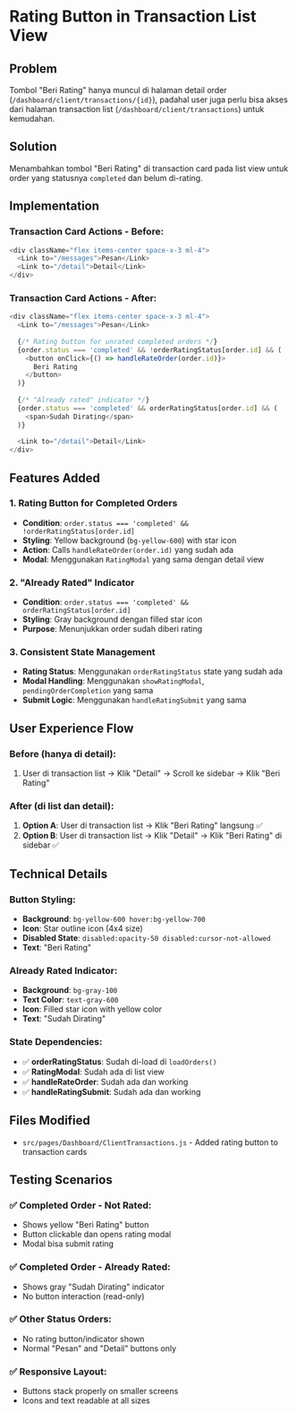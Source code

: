 # Rating Button in Transaction List View

## Problem
Tombol "Beri Rating" hanya muncul di halaman detail order (`/dashboard/client/transactions/{id}`), padahal user juga perlu bisa akses dari halaman transaction list (`/dashboard/client/transactions`) untuk kemudahan.

## Solution
Menambahkan tombol "Beri Rating" di transaction card pada list view untuk order yang statusnya `completed` dan belum di-rating.

## Implementation

### Transaction Card Actions - Before:
```javascript
<div className="flex items-center space-x-3 ml-4">
  <Link to="/messages">Pesan</Link>
  <Link to="/detail">Detail</Link>
</div>
```

### Transaction Card Actions - After:
```javascript
<div className="flex items-center space-x-3 ml-4">
  <Link to="/messages">Pesan</Link>
  
  {/* Rating button for unrated completed orders */}
  {order.status === 'completed' && !orderRatingStatus[order.id] && (
    <button onClick={() => handleRateOrder(order.id)}>
      Beri Rating
    </button>
  )}
  
  {/* "Already rated" indicator */}
  {order.status === 'completed' && orderRatingStatus[order.id] && (
    <span>Sudah Dirating</span>
  )}
  
  <Link to="/detail">Detail</Link>
</div>
```

## Features Added

### 1. Rating Button for Completed Orders
- **Condition**: `order.status === 'completed' && !orderRatingStatus[order.id]`
- **Styling**: Yellow background (`bg-yellow-600`) with star icon
- **Action**: Calls `handleRateOrder(order.id)` yang sudah ada
- **Modal**: Menggunakan `RatingModal` yang sama dengan detail view

### 2. "Already Rated" Indicator  
- **Condition**: `order.status === 'completed' && orderRatingStatus[order.id]`
- **Styling**: Gray background dengan filled star icon
- **Purpose**: Menunjukkan order sudah diberi rating

### 3. Consistent State Management
- **Rating Status**: Menggunakan `orderRatingStatus` state yang sudah ada
- **Modal Handling**: Menggunakan `showRatingModal`, `pendingOrderCompletion` yang sama
- **Submit Logic**: Menggunakan `handleRatingSubmit` yang sama

## User Experience Flow

### Before (hanya di detail):
1. User di transaction list → Klik "Detail" → Scroll ke sidebar → Klik "Beri Rating"

### After (di list dan detail):
1. **Option A**: User di transaction list → Klik "Beri Rating" langsung ✅
2. **Option B**: User di transaction list → Klik "Detail" → Klik "Beri Rating" di sidebar ✅

## Technical Details

### Button Styling:
- **Background**: `bg-yellow-600 hover:bg-yellow-700`
- **Icon**: Star outline icon (4x4 size)
- **Disabled State**: `disabled:opacity-50 disabled:cursor-not-allowed`
- **Text**: "Beri Rating"

### Already Rated Indicator:
- **Background**: `bg-gray-100`
- **Text Color**: `text-gray-600`
- **Icon**: Filled star icon with yellow color
- **Text**: "Sudah Dirating"

### State Dependencies:
- ✅ **orderRatingStatus**: Sudah di-load di `loadOrders()`
- ✅ **RatingModal**: Sudah ada di list view
- ✅ **handleRateOrder**: Sudah ada dan working
- ✅ **handleRatingSubmit**: Sudah ada dan working

## Files Modified
- `src/pages/Dashboard/ClientTransactions.js` - Added rating button to transaction cards

## Testing Scenarios

### ✅ Completed Order - Not Rated:
- Shows yellow "Beri Rating" button
- Button clickable dan opens rating modal
- Modal bisa submit rating

### ✅ Completed Order - Already Rated:
- Shows gray "Sudah Dirating" indicator  
- No button interaction (read-only)

### ✅ Other Status Orders:
- No rating button/indicator shown
- Normal "Pesan" and "Detail" buttons only

### ✅ Responsive Layout:
- Buttons stack properly on smaller screens
- Icons and text readable at all sizes 